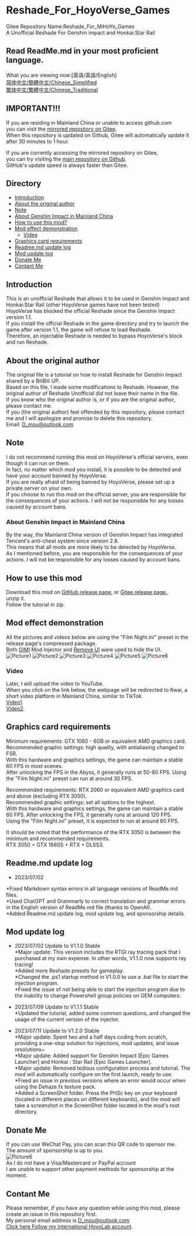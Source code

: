 # Reshade_For_HoyoVerse_Games

Gitee Repository Name:Reshade_For_MiHoYo_Games  
A Unofficial Reshade For Genshin impact and Honkai:Star Rail  

## Read ReadMe.md in your most proficient language.  
What you are viewing now:[英语/英語/English]  
[简体中文/簡體中文/Chinese_Simplified](README.Chinese_Simplified.md)  
[繁体中文/繁體中文/Chinese_Traditional](README.Chinese_Traditional.md)  

## IMPORTANT!!!  
If you are residing in Mainland China or unable to access github.com  
you can visit the [mirrored repository on Gitee](https://gitee.com/DuolaD/Reshade_For_MiHoYo_Games).   
When this repository is updated on Github, Gitee will automatically update it after 30 minutes to 1 hour.   

If you are currently accessing the mirrored repository on Gitee,   
you can try visiting the [main repository on Github](https://github.com/DuolaD/Reshade_For_HoyoVerse_Games).   
GitHub's update speed is always faster than Gitee.

## Directory
- [Introduction](#Introduction)  
- [About the original author](#About-the-original-author)
- [Note](#Note)  
 - [About Genshin Impact in Mainland China](#About-Genshin-Impact-in-Mainland-China)
- [How to use this mod?](#How-to-use-this-mod)  
- [Mod effect demonstration](#Mod-effect-demonstration)
  - [Video](#Video)
- [Graphics card requirements](#Graphics-card-requirements)
- [Readme.md update log](#Readme.md-update-log)
- [Mod update log](#Mod-update-log)
- [Donate Me](#Donate-Me)  
- [Contant Me](#Contant-Me)  

## Introduction  
This is an unofficial Reshade that allows it to be used in Genshin Impact and Honkai:Star Rail (other HoyoVerse games have not been tested)  
HoyoVerse has blocked the official Reshade since the Genshin Impact version 1.1.  
If you install the official Reshade in the game directory and try to launch the game after version 1.1, the game will refuse to load Reshade.  
Therefore, an injectable Reshade is needed to bypass HoyoVerse's block and run Reshade.  

## About the original author
The original file is a tutorial on how to install Reshade for Genshin Impact shared by a BiliBili UP.  
Based on this file, I made some modifications to Reshade. However, the original author of Reshade Unofficial did not leave their name in the file.  
If you know who the original author is, or if you are the original author, please contact me.  
If you (the original author) feel offended by this repository, please contact me and I will apologize and promise to delete this repository.  
Email: D_mou@outlook.com

## Note
I do not recommend running this mod on HoyoVerse's official servers, even though it can run on them.  
In fact, no matter which mod you install, it is possible to be detected and have your account banned by HoyoVerse.  
If you are really afraid of being banned by HoyoVerse, please set up a private server on your own.  
If you choose to run this mod on the official server, you are responsible for the consequences of your actions. I will not be responsible for any losses caused by account bans.

### About Genshin Impact in Mainland China  
By the way, the Mainland China version of Genshin Impact has integrated Tencent's anti-cheat system since version 2.8.  
This means that all mods are more likely to be detected by HoyoVerse.  
As I mentioned before, you are responsible for the consequences of your actions. I will not be responsible for any losses caused by account bans.  

## How to use this mod  
Download this mod on [GitHub release page.](https://github.com/DuolaD/Reshade_For_HoyoVerse_Games/releases/tag/Publish) or [Gitee release page.](https://gitee.com/DuolaD/Reshade_For_MiHoYo_Games/releases/tag/Publish).  
unzip it.  
Follow the tutorial in zip.  

## Mod effect demonstration 
All the pictures and videos below are using the "Film Night.ini" preset in the release page's compressed package.  
Both [GIMI](https://github.com/SilentNightSound/GI-Model-Importer) Mod Injector and [Remove UI](https://github.com/SilentNightSound/GI-Model-Importer) were used to hide the UI.  
![Picture1](1.png)
![Picture2](2.png)
![Picture3](3.png)
![Picture4](4.png)
![Picture5](5.png)
![Picture6](6.png)

### Video  
Later, I will upload the video to YouTube.  
When you click on the link below, the webpage will be redirected to Kwai, a short video platform in Mainland China, similar to TikTok.  
[Video1](https://v.kuaishou.com/WKblMb).  
[Video2](https://v.kuaishou.com/XjxMep).  

## Graphics card requirements  
Minimum requirements: GTX 1060 - 6GB or equivalent AMD graphics card.   
Recommended graphic settings: high quality, with antialiasing changed to FSR.   
With this hardware and graphics settings, the game can maintain a stable 60 FPS in most scenes.  
After unlocking the FPS in the Abyss, it generally runs at 50-80 FPS. Using the "Film Night.ini" preset can run at around 30 FPS.  

Recommended requirements: RTX 2060 or equivalent AMD graphics card and above (excluding RTX 3050).   
Recommended graphic settings: set all options to the highest.   
With this hardware and graphics settings, the game can maintain a stable 60 FPS. After unlocking the FPS, it generally runs at around 120 FPS.  
Using the "Film Night.ini" preset, it is expected to run at around 60 FPS.  

It should be noted that the performance of the RTX 3050 is between the minimum and recommended requirements.  
RTX 3050 = GTX 1660S + RTX + DLSS3.   

## Readme.md update log  
- 2023/07/02  

*Fixed Markdown syntax errors in all language versions of ReadMe.md files.  
*Used ChatGPT and Grammarly to correct translation and grammar errors in the English version of ReadMe.md file (thanks to OpenAI).  
*Added Readme.md update log, mod update log, and sponsorship details.  

## Mod update log  
- 2023/07/02 Update to V1.1.0 Stable  
*Major update: This version includes the RTGI ray tracing pack that I purchased at my own expense. In other words, V1.1.0 now supports ray tracing!  
*Added more Reshade presets for gameplay.  
*Changed the .ps1 startup method in V1.0.0 to use a .bat file to start the injection program.  
*Fixed the issue of not being able to start the injection program due to the inability to change Powershell group policies on OEM computers.

- 2023/07/09 Update to V1.1.1 Stable  
*Updated the tutorial, added some common questions, and changed the usage of the current version of the injector.

- 2023/07/11 Update to V1.2.0 Stable  
*Major update: Spent two and a half days coding from scratch, providing a one-stop solution for injections, mod updates, and issue resolutions~  
*Major update: Added support for Genshin Impact [Epic Games Launcher] and Honkai : Star Rail [Epic Games Launcher].  
*Major update: Removed tedious configuration process and tutorial. The mod will automatically configure on the first launch, ready to use.  
*Fixed an issue in previous versions where an error would occur when using the Dehaze.fx texture pack.  
*Added a ScreenShot folder. Press the PrtSc key on your keyboard (located in different places on different keyboards), and the mod will take a screenshot in the ScreenShot folder located in the mod's root directory.  

## Donate Me
If you can use WeChat Pay, you can scan this QR code to sponsor me.  
The amount of sponsorship is up to you.  
![Picture6](WechatDonateCode.JPG)  
As I do not have a Visa/Mastercard or PayPal account  
I am unable to support other payment methods for sponsorship at the moment.

## Contant Me  
Please remember, if you have any question while using this mod, please create an issue in this repository first.  
My personal email address is D_mou@outlook.com  
[Click here Follow my international HoyoLab account](https://www.hoyolab.com/accountCenter/postList?id=192633110). 
